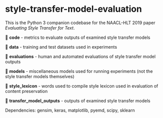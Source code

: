 # style-transfer-model-evaluation

This is the Python 3 companion codebase for the NAACL-HLT 2019 paper *Evaluating Style Transfer for Text*.

📁 **code** - metrics to evaluate outputs of examined style transfer models

📁 **data** - training and test datasets used in experiments

📁 **evaluations** - human and automated evaluations of style transfer model outputs

📁 **models** - miscellaneous models used for running experiments (not the style transfer models themselves)

📁 **style_lexicon** - words used to compile style lexicon used in evaluation of content preservation

📁 **transfer_model_outputs** - outputs of examined style transfer models

Dependencies: gensim, keras, matplotlib, pyemd, scipy, sklearn
